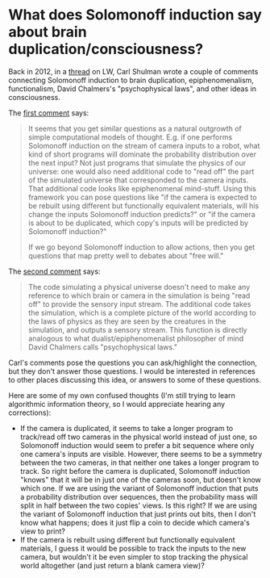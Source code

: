 # What does Solomonoff induction say about brain duplication/consciousness?

Back in 2012, in a [thread](https://www.greaterwrong.com/posts/PXoWk554FZ4Gpfvah/causal-reference/comment/5K9ewNasTGWmkfQdM) on LW, Carl Shulman wrote a couple of comments connecting Solomonoff induction to brain duplication, epiphenomenalism, functionalism, David Chalmers's "psychophysical laws", and other ideas in consciousness.

The [first comment](https://www.greaterwrong.com/posts/PXoWk554FZ4Gpfvah/causal-reference/comment/pFbkDEFnTS8exmmKu) says:

> It seems that you get similar questions as a natural outgrowth of simple computational models of thought. E.g. if one performs Solomonoff induction on the stream of camera inputs to a robot, what kind of short programs will dominate the probability distribution over the next input? Not just programs that simulate the physics of our universe: one would also need additional code to "read off" the part of the simulated universe that corresponded to the camera inputs. That additional code looks like epiphenomenal mind-stuff. Using this framework you can pose questions like "if the camera is expected to be rebuilt using different but functionally equivalent materials, will his change the inputs Solomonoff induction predicts?" or "if the camera is about to be duplicated, which copy's inputs will be predicted by Solomonoff induction?"
>
> If we go beyond Solomonoff induction to allow actions, then you get questions that map pretty well to debates about "free will."

The [second comment](https://www.greaterwrong.com/posts/PXoWk554FZ4Gpfvah/causal-reference/comment/auu9giBwDFc9tFsZQ) says:

> The code simulating a physical universe doesn't need to make any reference to which brain or camera in the simulation is being "read off" to provide the sensory input stream. The additional code takes the simulation, which is a complete picture of the world according to the laws of physics as they are seen by the creatures in the simulation, and outputs a sensory stream. This function is directly analogous to what dualist/epiphenomenalist philosopher of mind David Chalmers calls "psychophysical laws."

Carl's comments pose the questions you can ask/highlight the connection, but they don't answer those questions. I would be interested in references to other places discussing this idea, or answers to some of these questions.

Here are some of my own confused thoughts (I'm still trying to learn algorithmic information theory, so I would appreciate hearing any corrections):

- If the camera is duplicated, it seems to take a longer program to track/read off two cameras in the physical world instead of just one, so Solomonoff induction would seem to prefer a bit sequence where only one camera's inputs are visible. However, there seems to be a symmetry between the two cameras, in that neither one takes a longer program to track. So right before the camera is duplicated, Solomonoff induction "knows" that it will be in just one of the cameras soon, but doesn't know which one. If we are using the variant of Solomonoff induction that puts a probability distribution over sequences, then the probability mass will split in half between the two copies' views. Is this right? If we are using the variant of Solomonoff induction that just prints out bits, then I don't know what happens; does it just flip a coin to decide which camera's view to print?
- If the camera is rebuilt using different but functionally equivalent materials, I guess it would be possible to track the inputs to the new camera, but wouldn't it be even simpler to stop tracking the physical world altogether (and just return a blank camera view)?
